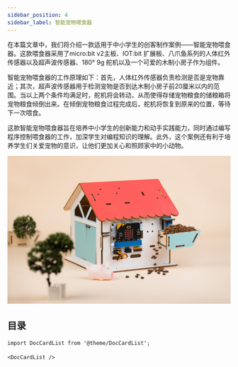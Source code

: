 ```yaml
---
sidebar_position: 4
sidebar_label: 智能宠物喂食器
---
```


在本篇文章中，我们将介绍一款适用于中小学生的创客制作案例——智能宠物喂食器。这款喂食器采用了micro:bit v2主板、IOT:bit 扩展板、八爪鱼系列的人体红外传感器以及超声波传感器、180° 9g 舵机以及一个可爱的木制小房子作为组件。

智能宠物喂食器的工作原理如下：首先，人体红外传感器负责检测是否是宠物靠近；其次，超声波传感器用于检测宠物是否到达木制小房子前20厘米以内的范围。当以上两个条件均满足时，舵机将会转动，从而使得存储宠物粮食的储粮箱将宠物粮食倾倒出来。在倾倒宠物粮食过程完成后，舵机将恢复到原来的位置，等待下一次喂食。

这款智能宠物喂食器旨在培养中小学生的创新能力和动手实践能力，同时通过编写程序控制喂食器的工作，加深学生对编程知识的理解。此外，这个案例还有利于培养学生们关爱宠物的意识，让他们更加关心和照顾家中的小动物。

![](./images/microbit-smart-maker-kit-pet.png)

## 目录

```mdx-code-block
import DocCardList from '@theme/DocCardList';

<DocCardList />
```
